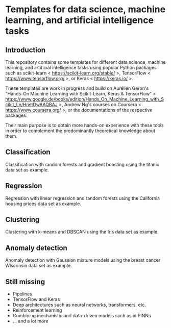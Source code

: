 # Templates for data science, machine learning, and artificial intelligence tasks

## Introduction

This repository contains some templates for different data science, machine learning, and artificial intelligence tasks using popular Python packages such as scikit-learn < https://scikit-learn.org/stable/ >, TensorFlow < https://www.tensorflow.org/ >, or Keras < https://keras.io/ >.

These templates are work in progress and build on Aurélien Géron's "Hands-On Machine Learning with Scikit-Learn, Keras & TensorFlow" < https://www.google.de/books/edition/Hands_On_Machine_Learning_with_Scikit_Le/HnetDwAAQBAJ >, Andrew Ng's courses on Coursera < https://www.coursera.org/ >, or the documentations of the respective packages.

Their main purpose is to obtain more hands-on experience with these tools in order to complement the predominantly theoretical knowledge about them.

## Classification

Classification with random forests and gradient boosting using the titanic data set as example.

## Regression

Regression with linear regression and random forests using the California housing prices data set as example.

## Clustering

Clustering with k-means and DBSCAN using the Iris data set as example.

## Anomaly detection

Anomaly detection with Gaussian mixture models using the breast cancer Wisconsin data set as example.

## Still missing

* Pipelines
* TensorFlow and Keras
* Deep architectures such as neural networks, transformers, etc.
* Reinforcement learning
* Combining mechanistic and data-driven models such as in PINNs
* ... and a lot more
